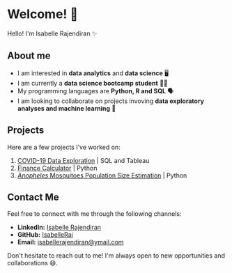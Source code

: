 # Welcome! 👋

Hello! I'm Isabelle Rajendiran ✨

## About me

- I am interested in **data analytics** and **data science** 🖥️
- I am currently a **data science bootcamp student** 👩‍🎓
- My programming languages are **Python, R and SQL** 🗣️
- I am looking to collaborate on projects invoving **data exploratory analyses and machine learning** 👯

## Projects

Here are a few projects I've worked on:

1. [COVID-19 Data Exploration](https://github.com/IsabelleRaj/covid_19_exploration) | SQL and Tableau
2. [Finance Calculator](https://github.com/IsabelleRaj/finance-calculator) | Python 
3. [_Anopheles_ Mosquitoes Population Size Estimation](https://github.com/IsabelleRaj/anopheles-population-size) | Python

## Contact Me

Feel free to connect with me through the following channels:

- **LinkedIn:** [Isabelle Rajendiran](https://www.linkedin.com/in/isabelle-rajendiran/)
- **GitHub:** [IsabelleRaj](https://github.com/IsabelleRaj)
- **Email:** [isabellerajendiran@ymail.com](mailto:isabellerajendiran@ymail.com)

Don't hesitate to reach out to me! I'm always open to new opportunities and collaborations 😄.
